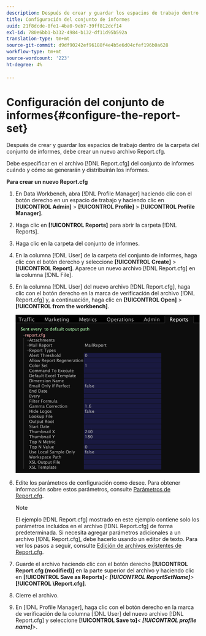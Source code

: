 ```yaml
---
description: Después de crear y guardar los espacios de trabajo dentro de la carpeta del conjunto de informes, debe crear un nuevo archivo Report.cfg.
title: Configuración del conjunto de informes
uuid: 21f8dcde-8fe1-4ba0-9eb7-39ff812dcf14
exl-id: 780e6bb1-b332-4984-b132-df11d95b592a
translation-type: tm+mt
source-git-commit: d9df90242ef96188f4e4b5e6d04cfef196b0a628
workflow-type: tm+mt
source-wordcount: '223'
ht-degree: 4%

---
```


# Configuración del conjunto de informes{#configure-the-report-set}

Después de crear y guardar los espacios de trabajo dentro de la carpeta del conjunto de informes, debe crear un nuevo archivo Report.cfg.

Debe especificar en el archivo [!DNL Report.cfg] del conjunto de informes cuándo y cómo se generarán y distribuirán los informes.

**Para crear un nuevo Report.cfg**

1. En Data Workbench, abra [!DNL Profile Manager] haciendo clic con el botón derecho en un espacio de trabajo y haciendo clic en **[!UICONTROL Admin]** > **[!UICONTROL Profile]** > **[!UICONTROL Profile Manager]**.
1. Haga clic en **[!UICONTROL Reports]** para abrir la carpeta [!DNL Reports].
1. Haga clic en la carpeta del conjunto de informes.
1. En la columna [!DNL User] de la carpeta del conjunto de informes, haga clic con el botón derecho y seleccione **[!UICONTROL Create]** > **[!UICONTROL Report]**. Aparece un nuevo archivo [!DNL Report.cfg] en la columna [!DNL File].
1. En la columna [!DNL User] del nuevo archivo [!DNL Report.cfg], haga clic con el botón derecho en la marca de verificación del archivo [!DNL Report.cfg] y, a continuación, haga clic en **[!UICONTROL Open]** > **[!UICONTROL from the workbench]**.

   ![Información sobre los pasos](assets/cfg_reportcfg.png)

1. Edite los parámetros de configuración como desee. Para obtener información sobre estos parámetros, consulte [Parámetros de Report.cfg](../../../../../home/c-rpt-oview/c-rpt-param-ref/c-rpt-param.md#concept-838e59d72d3f4cb29ee15f5c7eb0ceff).

   >[!NOTE]
   >
   >El ejemplo [!DNL Report.cfg] mostrado en este ejemplo contiene solo los parámetros incluidos en el archivo [!DNL Report.cfg] de forma predeterminada. Si necesita agregar parámetros adicionales a un archivo [!DNL Report.cfg], debe hacerlo usando un editor de texto. Para ver los pasos a seguir, consulte [Edición de archivos existentes de Report.cfg](../../../../../home/c-rpt-oview/c-work-rpt-sets/c-edit-ex-rpt-files/c-edit-ex-rpt-files.md#concept-96fd57159f454defa09bd18655a12887).

1. Guarde el archivo haciendo clic con el botón derecho **[!UICONTROL Report.cfg (modified)]** en la parte superior del archivo y haciendo clic en **[!UICONTROL Save as Reports\]***&lt; **[!UICONTROL ReportSetName]**>***[!UICONTROL \Report.cfg]**.
1. Cierre el archivo.
1. En [!DNL Profile Manager], haga clic con el botón derecho en la marca de verificación de la columna [!DNL User] del nuevo archivo [!DNL Report.cfg] y seleccione **[!UICONTROL Save to]***&lt; **[!UICONTROL profile name]**>*.
